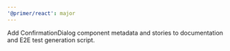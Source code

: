 ```yaml
---
'@primer/react': major
---
```


Add ConfirmationDialog component metadata and stories to documentation and E2E test generation script.
